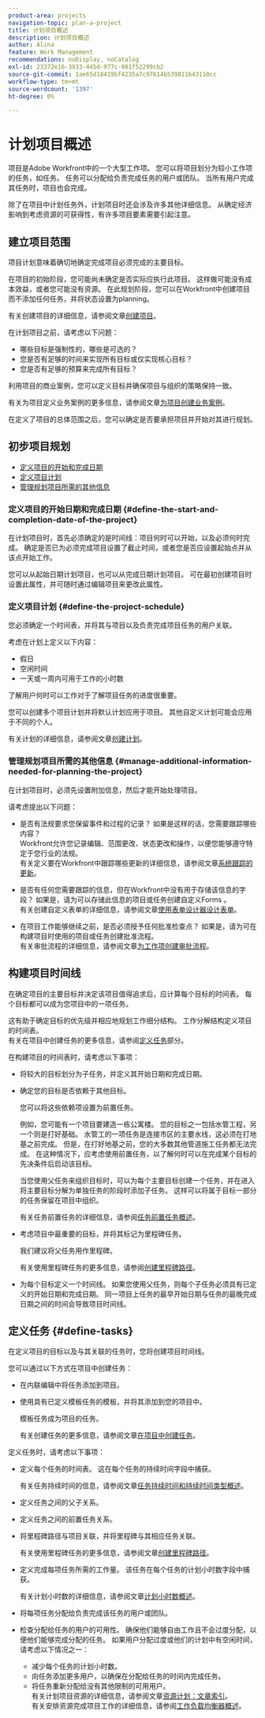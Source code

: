 ```yaml
---
product-area: projects
navigation-topic: plan-a-project
title: 计划项目概述
description: 计划项目概述
author: Alina
feature: Work Management
recommendations: noDisplay, noCatalog
exl-id: 23372e16-3933-445d-977c-901f52299cb2
source-git-commit: 1ae65d18419bf4235a7c97614b539811643110cc
workflow-type: tm+mt
source-wordcount: '1397'
ht-degree: 0%

---
```


# 计划项目概述

<!--Audited: 01/2024-->

<!--
< see if you need to add something about approval settings and users's time off might add time to tasks' timelines - Ninja story 2019.3) </p>
-->

项目是Adobe Workfront中的一个大型工作项。 您可以将项目划分为较小工作项的任务，如任务。 任务可以分配给负责完成任务的用户或团队。 当所有用户完成其任务时，项目也会完成。

除了在项目中计划任务外，计划项目时还会涉及许多其他详细信息。 从确定经济影响到考虑资源的可获得性，有许多项目要素需要引起注意。

## 建立项目范围

项目计划意味着确切地确定完成项目必须完成的主要目标。

在项目的初始阶段，您可能尚未确定是否实际应执行此项目。 这样做可能没有成本效益，或者您可能没有资源。 在此规划阶段，您可以在Workfront中创建项目而不添加任何任务，并将状态设置为planning。

有关创建项目的详细信息，请参阅文章[创建项目](../../../manage-work/projects/create-projects/create-project.md)。

在计划项目之前，请考虑以下问题：

* 哪些目标是强制性的，哪些是可选的？
* 您是否有足够的时间来实现所有目标或仅实现核心目标？
* 您是否有足够的预算来完成所有目标？

利用项目的商业案例，您可以定义目标并确保项目与组织的策略保持一致。

有关为项目定义业务案例的更多信息，请参阅文章[为项目创建业务案例](../../../manage-work/projects/define-a-business-case/create-business-case.md)。

在定义了项目的总体范围之后，您可以确定是否要承担项目并开始对其进行规划。

## 初步项目规划

* [定义项目的开始和完成日期](#define-the-start-and-completion-date-of-the-project)
* [定义项目计划](#define-the-project-schedule)
* [管理规划项目所需的其他信息](#manage-additional-information-needed-for-planning-the-project)

### 定义项目的开始日期和完成日期 {#define-the-start-and-completion-date-of-the-project}

在计划项目时，首先必须确定的是时间线：项目何时可以开始，以及必须何时完成。 确定是否已为必须完成项目设置了截止时间，或者您是否应设置起始点并从该点开始工作。

您可以从起始日期计划项目，也可以从完成日期计划项目。 可在最初创建项目时设置此属性，并可随时通过编辑项目来更改此属性。

### 定义项目计划 {#define-the-project-schedule}

您必须确定一个时间表，并将其与项目以及负责完成项目任务的用户关联。

考虑在计划上定义以下内容：

* 假日
* 空闲时间
* 一天或一周内可用于工作的小时数

了解用户何时可以工作对于了解项目任务的进度很重要。

您可以创建多个项目计划并将默认计划应用于项目。 其他自定义计划可能会应用于不同的个人。

有关计划的详细信息，请参阅文章[创建计划](../../../administration-and-setup/set-up-workfront/configure-timesheets-schedules/create-schedules.md)。

### 管理规划项目所需的其他信息 {#manage-additional-information-needed-for-planning-the-project}

在计划项目时，必须先设置附加信息，然后才能开始处理项目。

请考虑提出以下问题：

* 是否有法规要求您保留事件和过程的记录？ 如果是这样的话，您需要跟踪哪些内容？\
  Workfront允许您记录编辑、范围更改、状态更改和操作，以便您能够遵守特定于您行业的法规。\
  有关定义要在Workfront中跟踪哪些更新的详细信息，请参阅文章[系统跟踪的更新](../../../administration-and-setup/set-up-workfront/system-tracked-update-feeds/system-tracked-update-feeds.md)。

* 是否有任何您需要跟踪的信息，但在Workfront中没有用于存储该信息的字段？ 如果是，请为可以存储此信息的项目或任务创建自定义Forms 。\
  有关创建自定义表单的详细信息，请参阅文章[使用表单设计器设计表单](/help/quicksilver/administration-and-setup/customize-workfront/create-manage-custom-forms/form-designer/design-a-form/design-a-form.md)。

* 在项目工作能够继续之前，是否必须授予任何批准检查点？ 如果是，请为可在构建项目时使用的项目或任务创建批准流程。\
  有关审批流程的详细信息，请参阅文章[为工作项创建审批流程](../../../administration-and-setup/customize-workfront/configure-approval-milestone-processes/create-approval-processes.md)。

## 构建项目时间线

在确定项目的主要目标并决定该项目值得追求后，应计算每个目标的时间表。 每个目标都可以成为您项目中的一项任务。

这有助于确定目标的优先级并相应地规划工作细分结构。 工作分解结构定义项目的时间表。\
有关在项目中创建任务的更多信息，请参阅[定义任务](#define-tasks)部分。

在构建项目的时间表时，请考虑以下事项：

* 将较大的目标划分为子任务，并定义其开始日期和完成日期。
* 确定您的目标是否依赖于其他目标。

  您可以将这些依赖项设置为前置任务。

  例如，您可能有一个项目要建造一栋公寓楼。 您的目标之一包括水管工程，另一个则是打好基础。 水管工的一项任务是连接市区的主要水线，这必须在打地基之前完成。 但是，在打好地基之前，您的大多数其他管道施工任务都无法完成。 在这种情况下，应考虑使用前置任务，以了解何时可以在完成某个目标的先决条件后启动该目标。

  当您使用父任务来组织目标时，可以为每个主要目标创建一个任务，并在进入将主要目标分解为单独任务的阶段时添加子任务。 这样可以将属于目标一部分的任务保留在项目中组织。

  有关任务前置任务的详细信息，请参阅[任务前置任务概述](../../../manage-work/tasks/use-prdcssrs/predecessors-overview.md)。

* 考虑项目中最重要的目标，并将其标记为里程碑任务。

  我们建议将父任务用作里程碑。

  有关使用里程碑任务的更多信息，请参阅[创建里程碑路径](../../../administration-and-setup/customize-workfront/configure-approval-milestone-processes/create-milestone-path.md)。

* 为每个目标定义一个时间线。 如果您使用父任务，则每个子任务必须具有已定义的开始日期和完成日期。 同一项目上任务的最早开始日期与任务的最晚完成日期之间的时间会导致项目时间线。

## 定义任务 {#define-tasks}

在定义项目的目标以及与其关联的任务时，您将创建项目时间线。

您可以通过以下方式在项目中创建任务：

* 在内联编辑中将任务添加到项目。
* 使用具有已定义模板任务的模板，并将其添加到您的项目中。

  模板任务成为项目的任务。

  有关创建任务的更多信息，请参阅文章[在项目中创建任务](../../../manage-work/tasks/create-tasks/create-tasks-in-project.md)。

定义任务时，请考虑以下事项：

* 定义每个任务的时间表。 这在每个任务的持续时间字段中捕获。

  有关任务持续时间的信息，请参阅文章[任务持续时间和持续时间类型概述](../../../manage-work/tasks/taskdurtn/task-duration-and-duration-type.md)。

* 定义任务之间的父子关系。
* 定义任务之间的前置任务关系。
* 将里程碑路径与项目关联，并将里程碑与其相应任务关联。

  有关使用里程碑任务的更多信息，请参阅文章[创建里程碑路径](../../../administration-and-setup/customize-workfront/configure-approval-milestone-processes/create-milestone-path.md)。

* 定义完成每项任务所需的工作量。 该任务在每个任务的计划小时数字段中捕获。

  有关计划小时数的详细信息，请参阅文章[计划小时数概述](../../../manage-work/tasks/task-information/planned-hours.md)。

* 将每项任务分配给负责完成该任务的用户或团队。
* 检查分配给任务的用户的可用性。 确保他们能够自由工作且不会过度分配，以便他们能够完成分配的任务。 如果用户分配过度或他们的计划中有空闲时间，请考虑以下情况之一：

   * 减少每个任务的计划小时数。
   * 向任务添加更多用户，以确保在分配给任务的时间内完成任务。
   * 将任务重新分配给没有其他限制的可用用户。\
     有关计划项目资源的详细信息，请参阅文章[资源计划：文章索引](../../../resource-mgmt/resource-planning/resource-planning-overview.md)。\
     有关安排资源完成项目工作的详细信息，请参阅[工作负载均衡器概述](../../../resource-mgmt/workload-balancer/overview-workload-balancer.md)。
